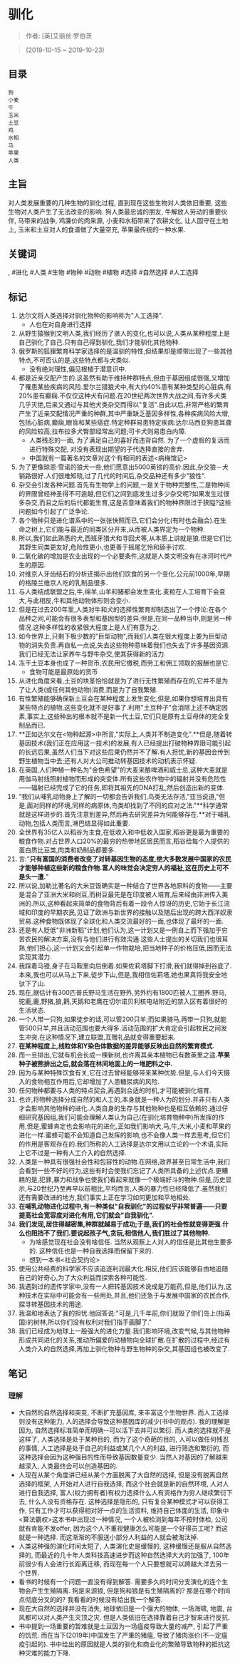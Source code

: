 # 驯化

> 作者: [英]艾丽丝·罗伯茨

> (2019-10-15 ~ 2019-10-23)

## 目录
```
狗
小麦
牛
玉米
土豆
鸡
水稻
马
苹果
人类
```

## 主旨
对人类发展重要的几种生物的驯化过程, 直到现在这些生物对人类依旧重要, 这些生物对人类产生了无法改变的影响. 狗人类最忠诚的朋友, 牛解放人劳动的重要伙伴, 马带来的战争, 鸡廉价的肉来源, 小麦和水稻带来了农耕文化, 让人固守在土地上, 玉米和土豆对人的食谱做了大量空充, 苹果最传统的一种水果.

## 关键词
, #进化 #人类 #生物 #物种 #动物 #植物 #选择 #自然选择 #人工选择


## 标记
1. 达尔文将人类选择对驯化物种的影响称为"人工选择".
    * 人也在对自身进行选择
2. 从野生猿猴到文明人类,我们经历了骇人的变化,也可以说,人类从某种程度上是自己驯化了自己.只有自己得到驯化,我们才能驯化其他物种.
3. 俄罗斯的狐狸繁育科学家选择的是温驯的特性,但结果却是顺带出现了一些其他特点,不可否认的是,这些特点都与犬类似.
    * 没有绝对理性,偏见根植于潜意识中.
5. 都是近亲交配产生的.这虽然有助于维持种群特点,但由于基因组成很强,又增加了罹患某些疾病的风险.爱尔兰猎狼犬中,有大约40%患有某种类型的心脏病,有20%患有癫痫.不仅仅这种犬有问题.在20世纪两次世界大战之间,有许多犬类几乎灭绝,后来又通过与其他犬类杂交而得以"复活".自此以后,非常严格的繁育产生了近亲交配情况严重的种群,其中严重缺乏基因多样性,各种疾病风险大增,包括心脏病,癫痫,眼盲和某些癌症.特定种群易患特定疾病:达尔马西亚狗患耳聋的风险较高;拉布拉多犬臀部经常出问题;可卡犬则易患白内障.
    * 人类残忍的一面, 为了满足自己的喜好而违背自然. 为了一个虚假的复活而进行特殊交配, 对没有表现出期望的子代选择直接的舍弃.
    * 中国就有一篇著名的文章对这个有相同的表述<病梅馆记>
6. 为了更像琼恩·雪诺的狼犬一些,他们愿意出5000英镑的高价.因此,杂交狼－犬销路很好.人们很难知晓,过了几代的时间后,杂交品种还有多少"狼性".
7. 杂交会引发各种问题.首先有生物学上的问题,一是关于物种完整性,二是物种间的界限曾经神圣得不可逾越,但它们之间到底发生过多少杂交呢?如果发生过很多杂交,而且之后的后代都能生育,这是否意味着我们的物种界限过于狭隘?这些问题如今引起了广泛争论.
8. 各个物种只是进化谱系中的一张张快照而已,它们会分化(有时也会融合).在生命之树上,它们能与最近的同类区分开来,从而被人类界定为一个物种.
9. 所以,我们如此熟悉的犬,西班牙猎犬和寻回犬等,从本质上讲就是狼.但是它们比其野生同类更友好,危险性更小,也更善于摇尾乞怜和舔手讨欢.
10. 二氧化碳的增加是农业出现的一个必要条件,这就是人类文明没有在冰河时代产生的原因.
11. 对维京人牙齿结石的分析还揭示出他们饮食的另一个变化.公元前1000年,早期的格陵兰维京人吃的乳制品很多.
12. 与人类结成联盟之后,牛,绵羊,山羊和猪都会发生变化.麦粒在人工培育下会变大,与此相反,牛和其他动物体形则会变小.
13. 但是在过去200年里,人类对牛和犬的选择性繁育却制造出了一个悖论:在各个品种之间,可能会有很多表型和基因型的差异;但是,在同一品种当中,则是另一种情况.这种多样性的收紧很大程度上是人们有意为之.
14. 如今世界上,只剩下极少数的"巨型动物",而我们人类在很大程度上要为巨型动物的消失负责.再自私一点说,失去这些物种意味着我们也失去了许多基因资源.我们已经无法让家养牛与野牛杂交,使其获得新的活力.
15. 冻干土豆本身也成了一种货币,农民用它缴税,而劳工和佣工领取的报酬也是它.
    * 食物可能是最原始的货币
16. 从进化角度来看,土豆的块茎恰恰就是为了进行无性繁殖而存在的,它并不是为了让人类(或任何其他动物)消费,而是为了自我繁殖.
17. 有性繁殖能够确保新土豆会在某种程度上发生变化,但是,如果你想培育出具有某些特点的植物,这些变化就不是好事了.利用"土豆种子"会消除上述不确定因素,事实上,这些种出的根本就不是新一代土豆,它们只是原有土豆母体的完全复制品而已.
18. **正如达尔文在<物种起源>中所言,"实际上,人类并不制造变化".**但是,随着转基因技术(我们正在应用这一技术)的发展,有人已经提出打破物种界限可能引起的长远后果,虽然人们当下对这些后果仍然并不了解.有人担忧,新的基因会传到野生植物当中去;还有人对大公司推动转基因技术的动机表示怀疑.
19. 在英国,人们种植一种名为"金色希望"的大麦来酿啤酒和威士忌,这种大麦就是用伽马射线照射植物而形成的突变体.所有这些农作物中的辐射并没有危险性——辐射已经完成了它的任务,即将其祖先的DNA打乱,然后创造出新的变体.
21. "我们从哺乳动物身上了解的一切都会告诉我们,鸟类无法存活,"亚当说道,"但是,面对同样的环境,同样的病原体,鸟类却找到了不同的应对之法."**科学通常就是这样进步的.首先注意到差异,然后再去研究差异为何能够存在.**对于哺乳动物,包括人类而言,淋巴结显得如此重要.
22. 全世界有35亿人以稻谷为主食,在低收入和中低收入国家,稻谷更是最为重要的粮食作物.对占世界人口20%的最穷的热带地区居民而言,稻谷给每个人提供的蛋白质比豆类,肉类和奶制品都要多.
23. 言:"**只有富国的消费者改变了对转基因生物的态度,绝大多数发展中国家的农民才能够种植这些新的粮食作物.富人的味觉会决定穷人的福祉,这在历史上可不是头一遭.**"
24. 所以说,加勒比著名的大米豆饭确实是一种结合了世界各地原料的食物——主要是混合了亚洲大米和树豆,而树豆最先是在印度被人培育,后来经由非洲传入美洲的.所以,这种看起来简单的食物背后有着一段令人惊讶的历史,它始于长江流域和印度的早期农民,见证了欧洲与新世界的接触以及随后出现的跨大西洋奴隶贸易.这种食物既体现了全球化和人类交流最好的一面,也体现了最坏的一面.
25. 还是有人贬低"非洲新稻"计划,他们认为,这一计划又是一例自上而下强加于穷苦农民的解决方案,没有与他们进行有效沟通.这些人士提出的关切我们也很耳熟,他们担心,这一计划又会引起单一作物栽培,把当地种子的价格压低,因而无法实现其潜力.
26. 我踩着马镫,身子在马鞍里向后倒着.如果佐莉塔脚下打滑,我们就得掉到谷底了.本来,我也可以从马上下来,徒步下山,但是,我相信佐莉塔,她也果真将我安全地驮下了山.
27. 现在,据估计有300匹普氏野马生活在野外,另外约有1800匹被人工圈养.野马,驼鹿,鹿,野猪,狼,鹳,天鹅和老鹰在切尔诺贝利核电站附近的禁入区有着很好的生活状态.
28. 一个人带一只狗,如果徒步的话,可以管200只羊;而如果骑马,再带一只狗,就能管500只羊,并且活动范围也要大得多.活动范围的扩大肯定会引起牧民之间发生冲突.在这种情况下,建立联盟,互赠礼品就变得重要起来.
29. **在某种程度上,线粒体和Y染色体数据的差异能够反映出自然的繁育模式.**
30. 而一旦排出,它就有机会长成一棵新树,也许离其亲本植物已有数英里之遥.**苹果种子被熊排出之后,就会落在林间地面上的一堆肥料之中.**
31. 因为与某种特殊饮食有关,它在过去曾经能够带来某种优势.但是,与人们今天摄入的食物相互作用后,它却增加了人患糖尿病的风险.
32. 任何物种都要与人类的特点契合,再遇到合适的时机,才可能被驯化培育.
34. 也许,将物种选择分成自然的和人工的,本身就是一种人为的划分.并非只有人类才会影响其他物种的进化.人类自身的生存与其他物种也是相互依赖的.通过仔细研究基因组,我们可能会理解人类认为自己(在驯化培育物种中)所发挥的作用,但是,蜜蜂肯定也会影响花的进化,正如我们影响犬,马,牛,大米,小麦和苹果的进化一样.蜜蜂可能不会知道自己发挥的影响,也不会像人类一样去思考,但它们的作用是客观存在的.我们所称的人工选择是达尔文用以立论的一个术语,实际上它不过是一种有人工介入的自然选择.
35. 人类是一种具有很强社会性和包容性的动物.在网络,政界甚至日常生活中,我们会看到一些不好的行为,这些有时会使我们忘记了人类所具备的上述优点.更糟糕的是,犯罪,暴力和战争也使我们看起来就像一个极端好斗的物种.但是,历史显示,与20世纪乃至再早以前相比,平均而言,人类的暴力性已经降低了.虽然我们还有需要改进的地方,我们事实上正在学习如何更加和平地相处.
36. **在哺乳动物进化过程中,有一种类似"自我驯化"的过程似乎非常普遍——只要提高社会宽容度对进化有用,它们就会"自我驯化".**
37. **我们发现,居住得越密集,种群就越易于成功;于是,我们的社会性就变得更强.什么也阻挡不了我们.要说起孩子气,贪玩,相信他人,我们胜过了其他物种.**
    * 为啥感觉现在社会没有啥信任. 当然从观察上人对人的信任是比其他生要多的. 这种信任也是一种自我选择而保留下来的.
    * 想到一本书<社会契约论\>
39. 使用公共经费的科学家不应该追逐利润最大化.相反,他们应该能够自由地追随自己的好奇心,为了大众利益而探索各种可能性.
40. 我遇到过的遗传学家中,没有一人把转基因技术说成是万能药,但是,他们认为,这种技术在实际中可能会有一些用处,并且,他们还急于与发展中国家的农民合作,探寻转基因技术的用途.
41. 我温和地表达了我的担忧.他回答说:"可是,几千年前,你们就毁了你们岛上(指英国)的树林,所以你们没有权利对我们指手画脚了."
42. 我们已经成为地球上一股强大的进化力量.我们影响环境,改变气候,与其他物种形成共同进化的关系,推动所偏爱的动植物向全球扩散.在扩散的过程中,经过有人类介入的自然选择,再加上驯化物种与野生物种的杂交,其基因组也被改变了.

## 笔记

### 理解
* 大自然的自然选择和突变, 不断扩充基因库, 来丰富这个生物世界. 而人工选择则没有这种能力, 人的选择会导致这种基因库的减少(书中的观点). 我的理解是因为, 自然选择标准简单而明确\-\-可以活下去并可以繁衍. 而人类的选择就不是这样了, 人类选择是处于某种目的, 而为了这个奇葩的目的, 人可以做任何残忍的事情, 人工选择是处于自己的利益或某几个人的利益, 进行筛选和繁衍的, 而这种选择会因为这种强目的性而导致基因数量变少. 当然人对基因的了解越来越深入, 人类最终会可以创造基因的.
* 人现在从某个角度讲已经从某个方面脱离了大自然的选择, 但是没有脱离自然选择的框架, 人开始对人进行自我选择, 而这个社会就是新的自然环境, 人对人进行自我选择, 富人(权力拥有者)有权力选择什么人有资格作为穷人继续繁衍下去, 什么人没有资格存在. 这种选择是隐形的, 只有复合某种模式才可以获得工作, 只有工作才可以获得相对好一点的生活资料, 维持自己体面的生活, 印象中<算法霸权\>这本书中出现过一种情况, 一个人被检测到每年不按时体检, 公司就有肯能不发offer, 因为这个人不重视健康怎么可能是一个好得员工呢? 而这就是一种选择. 而这渐渐的不服送小部分人利益的人就会被淘汰掉.
* 人类这种强的演化时间太短了, 人类演化史是缓慢的, 这种缓慢还是服从自然选择的, 而最近的几十年人类科技高速进步而这种自然选择大大的加强了, 100年前很少有人会进行长距离迁移, 而现在每一个人只要想就可以跨越大洋去另一个世界.
* 看书的时候有一个问题一直没有得到解答. 需要多久的时间分支演化的连个生物会产生生殖隔离. 狗是来源狼, 但是狗和狼是有生殖隔离的? 那是在哪个时间点彻底分叉的的? 我看看的时候没有给出我一个解答.
* 现在大自然的选择并没有消失, 地球依旧是一个强大的物体, 一场海啸, 地震, 台风都可以对人类产生灭顶之灾. 但是人类依旧在选择靠着自己才智来进行反抗.
* 书中提到一场重要的暂难就是土豆因为一场瘟疫导致大量的减产, 引起了严重的饥荒. 而在当下(2019年)中国发生了严重的猪瘟, 导致了猪肉涨价(不一定瘟疫引起的). 书中给出的原因就是人类的驯化和商业化的繁殖导致物种的抵抗这种灾难的能力下降.
